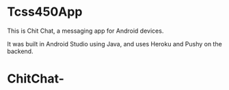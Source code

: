 # Tcss450App
This is Chit Chat, a messaging app for Android devices.

It was built in Android Studio using Java, and uses Heroku and Pushy on the backend.
# ChitChat-

